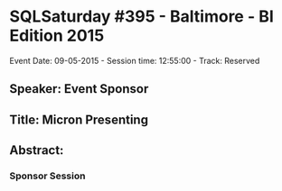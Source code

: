 # SQLSaturday #395 - Baltimore - BI Edition 2015
Event Date: 09-05-2015 - Session time: 12:55:00 - Track: Reserved
## Speaker: Event Sponsor
## Title: Micron Presenting
## Abstract:
### Sponsor Session
